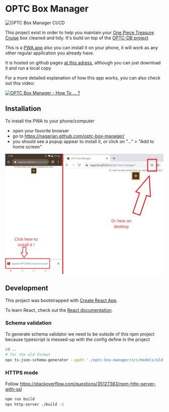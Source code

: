 # OPTC Box Manager

![OPTC Box Manager CI/CD](https://github.com/Nagarian/optc-box-manager/workflows/CI/CD/badge.svg?branch=main)

This project exist in order to help you maintain your [One Piece Treasure Cruise](https://optc-ww.channel.or.jp/en/) box cleaned and tidy.
It's build on top of the [OPTC-DB project](https://github.com/optc-db/optc-db.github.io)

This is a [PWA app](https://web.dev/progressive-web-apps/) also you can install it on your phone, it will work as any other regular application you already have.

It is hosted on github pages [at this adress](https://nagarian.github.com/optc-box-manager/), although you can just download it and run a local copy

For a more detailed explanation of how this app works, you can also check out this video:

[![OPTC Box Manager - How To ... ?](https://img.youtube.com/vi/N9NX-BYk5bI/maxresdefault.jpg)](https://youtu.be/N9NX-BYk5bI)

## Installation

To install the PWA to your phone/computer

- open your favorite browser
- go to <https://nagarian.github.com/optc-box-manager/>
- you should see a popup appear to install it, or click on "..." > "Add to home screen"

![Popup to install the app](./docs/images/add_to_screen.jpg)

## Development

This project was bootstrapped with [Create React App](https://github.com/facebook/create-react-app).

To learn React, check out the [React documentation](https://reactjs.org/).

### Schema validation

To generate schema validator we need to be outside of this npm project because typescript is messed-up with the config define in the project

```bash
cd ..
# for the old format
npx ts-json-schema-generator --path './optc-box-manager/src/models/old-units.ts' --type 'ExtendedUnit' -o './optc-box-manager/src/models/old-character-schema.json'
```

### HTTPS mode

Follow <https://stackoverflow.com/questions/35127383/npm-http-server-with-ssl>

```bash
npm run build
npx http-server ./build -S
```
